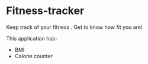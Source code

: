 # Fitness-tracker
Keep track of your fitness . Get to know how fit you are!

This application has- 
* BMI
* Calorie counter
